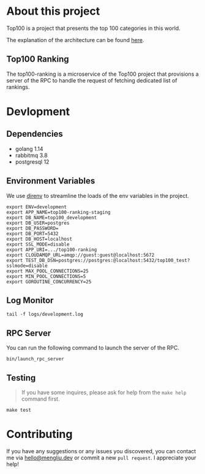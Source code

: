 # About this project
Top100 is a project that presents the top 100 categories in this world.

The explanation of the architecture can be found [here](https://github.com/LiamYabou/top100-scrapy/wiki/Architecture).

## Top100 Ranking
The top100-ranking is a microservice of the Top100 project that provisions a server of the RPC to handle the request of fetching dedicated list of rankings.

# Devlopment
## Dependencies
- golang 1.14
- rabbitmq 3.8
- postgresql 12

## Environment Variables
We use [direnv](https://direnv.net/) to streamline the loads of the env variables in the project.
```
export ENV=development
export APP_NAME=top100-ranking-staging
export DB_NAME=top100_development
export DB_USER=postgres
export DB_PASSWORD=
export DB_PORT=5432
export DB_HOST=localhost
export SSL_MODE=disable
export APP_URI=.../top100-ranking
export CLOUDAMQP_URL=amqp://guest:guest@localhost:5672
export TEST_DB_DSN=postgres://postgres:@localhost:5432/top100_test?sslmode=disable
export MAX_POOL_CONNECTIONS=25
export MIN_POOL_CONNECTIONS=5
export GOROUTINE_CONCURRENCY=25
```

## Log Monitor
```
tail -f logs/development.log
```

## RPC Server
You can run the following command to launch the server of the RPC.
```
bin/launch_rpc_server
```

## Testing
> If you have some inquires, please ask for help from the `make help` command first.
```
make test
```

# Contributing
If you have any suggestions or any issues you discovered, you can contact me via hello@mengliu.dev or commit a new `pull request`. I appreciate your help!
